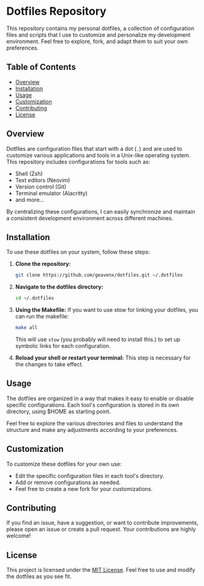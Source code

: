 # Dotfiles Repository

This repository contains my personal dotfiles, a collection of configuration files and scripts that I use to customize and personalize my development environment. Feel free to explore, fork, and adapt them to suit your own preferences.

## Table of Contents

- [Overview](#overview)
- [Installation](#installation)
- [Usage](#usage)
- [Customization](#customization)
- [Contributing](#contributing)
- [License](#license)

## Overview

Dotfiles are configuration files that start with a dot (`.`) and are used to customize various applications and tools in a Unix-like operating system. This repository includes configurations for tools such as:

- Shell (Zsh)
- Text editors (Neovim)
- Version control (Git)
- Terminal emulator (Alacritty)
- and more...

By centralizing these configurations, I can easily synchronize and maintain a consistent development environment across different machines.

## Installation

To use these dotfiles on your system, follow these steps:

1. **Clone the repository:**
    ```bash
    git clone https://github.com/geavenx/dotfiles.git ~/.dotfiles
    ```

2. **Navigate to the dotfiles directory:**
    ```bash
    cd ~/.dotfiles
    ```

3. **Using the Makefile:**
    If you want to use stow for linking your dotfiles, you can run the makefile:
    ```bash
    make all
    ```

    This will use `stow` (you probably will need to install this.) to set up symbolic links for each configuration.

4. **Reload your shell or restart your terminal:**
    This step is necessary for the changes to take effect.

## Usage

The dotfiles are organized in a way that makes it easy to enable or disable specific configurations. Each tool's configuration is stored in its own directory, using $HOME as starting point.

Feel free to explore the various directories and files to understand the structure and make any adjustments according to your preferences.

## Customization

To customize these dotfiles for your own use:

- Edit the specific configuration files in each tool's directory.
- Add or remove configurations as needed.
- Feel free to create a new fork for your customizations.

## Contributing

If you find an issue, have a suggestion, or want to contribute improvements, please open an issue or create a pull request. Your contributions are highly welcome!

## License

This project is licensed under the [MIT License](LICENSE). Feel free to use and modify the dotfiles as you see fit.

